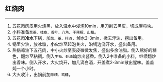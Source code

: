 ## 红烧肉

---

1. 五花肉肉皮用火烧黑，放入温水中浸泡10min，用刀刮去黑皮，切成麻将块。
2. 小料准备`葱姜、桂皮、香叶、八角、干辣椒、山楂`。
3. 五花肉**冷水**下锅，加`葱、姜、料酒`，焯水2-3min，撇去浮沫，捞出备用。
4. 锅里少油，放冰糖，**小火**炒至起泡关火，沿锅边浇开水，盛出备用。
5. 热锅凉油下五花肉，中小火炒至表皮微微发焦，盛出多余油脂。倒入熬好的糖色，翻炒至粘稠。倒入`生抽、蚝油`煸炒出酱香。倒入2中准备的小料，继续翻炒出香味。倒入开水，大火烧开，加几滴白酒，开盖煮2-3min散出腥味。盖盖炖一个小时。
6. 大火收汁，出锅前加`味精、鸡精`。
